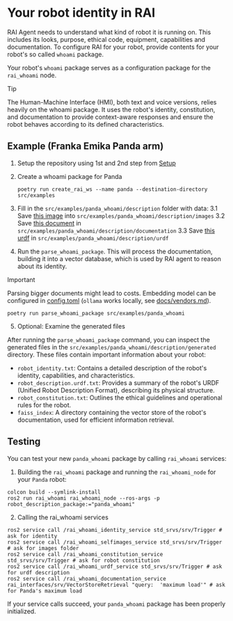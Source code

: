 # Your robot identity in RAI

RAI Agent needs to understand what kind of robot it is running on.
This includes its looks, purpose, ethical code, equipment, capabilities and documentation.
To configure RAI for your robot, provide contents for your robot's so called `whoami` package.

Your robot's `whoami` package serves as a configuration package for the `rai_whoami` node.

> [!TIP]
> The Human-Machine Interface (HMI), both text and voice versions, relies heavily on the whoami package. It uses the robot's identity, constitution, and documentation to provide context-aware responses and ensure the robot behaves according to its defined characteristics.

## Example (Franka Emika Panda arm)

1. Setup the repository using 1st and 2nd step from [Setup](../README.md#setup)

2. Create a whoami package for Panda

   ```shell
   poetry run create_rai_ws --name panda --destination-directory src/examples
   ```

3. Fill in the `src/examples/panda_whoami/description` folder with data:
   3.1 Save [this image](https://robodk.com/robot/img/Franka-Emika-Panda-robot.png) into `src/examples/panda_whoami/description/images`
   3.2 Save [this document](https://github.com/user-attachments/files/16417196/Franka.Emika.Panda.robot.-.RoboDK.pdf) in `src/examples/panda_whoami/description/documentation`
   3.3 Save [this urdf](https://github.com/frankaemika/franka_ros/blob/develop/franka_description/robots/panda/panda.urdf.xacro) in `src/examples/panda_whoami/description/urdf`

4. Run the `parse_whoami_package`. This will process the documentation, building it into a vector database, which is used by RAI agent to reason about its identity.

> [!IMPORTANT]
> Parsing bigger documents might lead to costs. Embedding model can be configured in
> [config.toml](../config.toml) (`ollama` works locally, see [docs/vendors.md](./vendors.md#ollama)).

```shell
poetry run parse_whoami_package src/examples/panda_whoami
```

5. Optional: Examine the generated files

After running the `parse_whoami_package` command, you can inspect the generated files in the `src/examples/panda_whoami/description/generated` directory. These files contain important information about your robot:

- `robot_identity.txt`: Contains a detailed description of the robot's identity, capabilities, and characteristics.
- `robot_description.urdf.txt`: Provides a summary of the robot's URDF (Unified Robot Description Format), describing its physical structure.
- `robot_constitution.txt`: Outlines the ethical guidelines and operational rules for the robot.
- `faiss_index`: A directory containing the vector store of the robot's documentation, used for efficient information retrieval.

## Testing

You can test your new `panda_whoami` package by calling `rai_whoami` services:

1. Building the `rai_whoami` package and running the `rai_whoami_node` for your `Panda` robot:

```shell
colcon build --symlink-install
ros2 run rai_whoami rai_whoami_node --ros-args -p robot_description_package:="panda_whoami"
```

2. Calling the rai_whoami services

```shell
ros2 service call /rai_whoami_identity_service std_srvs/srv/Trigger # ask for identity
ros2 service call /rai_whoami_selfimages_service std_srvs/srv/Trigger # ask for images folder
ros2 service call /rai_whoami_constitution_service std_srvs/srv/Trigger # ask for robot constitution
ros2 service call /rai_whoami_urdf_service std_srvs/srv/Trigger # ask for urdf description
ros2 service call /rai_whoami_documentation_service rai_interfaces/srv/VectorStoreRetrieval "query:  'maximum load'" # ask for Panda's maximum load
```

If your service calls succeed, your `panda_whoami` package has been properly initialized.
